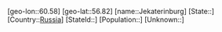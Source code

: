﻿---
location: [56.82,60.58]
type: City
tags:
- geo/City


SpocWebEntityId: 31180
isDeleted: false
confidential: public

---
[geo-lon::60.58]
[geo-lat::56.82]
[name::Jekaterinburg]
[State::]
[Country::[Russia](geo/Continent/Europe/Russia.md)]
[StateId::]
[Population::]
[Unknown::]

